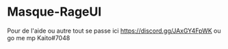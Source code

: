 # Masque-RageUI

Pour de l'aide ou autre tout se passe ici https://discord.gg/JAxGY4FpWK ou go me mp Kaito#7048
